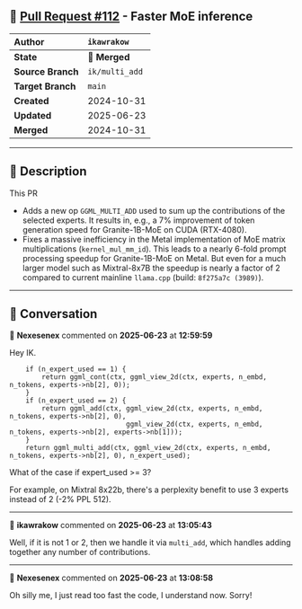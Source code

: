 ## 🔀 [Pull Request #112](https://github.com/ikawrakow/ik_llama.cpp/pull/112) - Faster MoE inference

| **Author** | `ikawrakow` |
| :--- | :--- |
| **State** | 🔀 **Merged** |
| **Source Branch** | `ik/multi_add` |
| **Target Branch** | `main` |
| **Created** | 2024-10-31 |
| **Updated** | 2025-06-23 |
| **Merged** | 2024-10-31 |

---

## 📄 Description

This PR
* Adds a new op `GGML_MULTI_ADD` used to sum up the contributions of the selected experts. It results in, e.g., a 7% improvement of token generation speed for Granite-1B-MoE on CUDA (RTX-4080).
* Fixes a massive inefficiency in the Metal implementation of MoE matrix multiplications (`kernel_mul_mm_id`). This leads to a nearly 6-fold prompt processing speedup for Granite-1B-MoE on Metal. But even for a much larger model such as Mixtral-8x7B the speedup is nearly a factor of 2 compared to current mainline `llama.cpp` (build: `8f275a7c (3989)`).

---

## 💬 Conversation

👤 **Nexesenex** commented on **2025-06-23** at **12:59:59**

Hey IK.

```
    if (n_expert_used == 1) {
        return ggml_cont(ctx, ggml_view_2d(ctx, experts, n_embd, n_tokens, experts->nb[2], 0));
    }
    if (n_expert_used == 2) {
        return ggml_add(ctx, ggml_view_2d(ctx, experts, n_embd, n_tokens, experts->nb[2], 0),
                             ggml_view_2d(ctx, experts, n_embd, n_tokens, experts->nb[2], experts->nb[1]));
    }
    return ggml_multi_add(ctx, ggml_view_2d(ctx, experts, n_embd, n_tokens, experts->nb[2], 0), n_expert_used);
```

What of the case if expert_used >= 3?

For example, on Mixtral 8x22b, there's a perplexity benefit to use 3 experts instead of 2 (-2% PPL 512).

---

👤 **ikawrakow** commented on **2025-06-23** at **13:05:43**

Well, if it is not 1 or 2, then we handle it via `multi_add`, which handles adding together any number of contributions.

---

👤 **Nexesenex** commented on **2025-06-23** at **13:08:58**

Oh silly me, I just read too fast the code, I understand now.
Sorry!